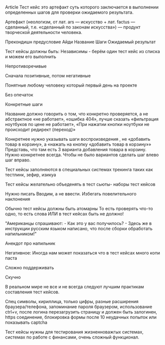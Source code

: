 Article
Тест кейс это артефакт суть которого заключается в выполнении определенных шагов для проверки ожидаемого результата.

Артефакт (неологизм, от лат. ars — искусство + лат. factus — сделанный, т.е. «сделанный по законам искусства») — продукт творческой деятельности человека.


Прекондишн предусловие
Айди
Название
Шаги
Ожидаемый результат

Тест кейсы должны быть:
Независимы - берём один тест кейс из списка и можем его выполнить

Непротиворечивые

Сначала позитивные, потом негативные

Понятные любому человеку который первый день на проекте

Без опечаток

Конкретные шаги

Название должно говорить о том, что конкретно проверяется, а не абстрактное «не работает», «ошибка 404», лучше сказать «фильтрация ноутбуков по цене не работает»,
«При нажатии кнопки ноутбуки не происходит редирект (переход)»


Конкретнее нужно указывать шаги воспроизведения , не «добавить товар в корзину», а «нажать на кнопку «добавить товар в корзину»»
Представь, что там есть 3 варианта добавления товара в корзину.
Нужно конкретнее всегда.
Чтобы не было вариантов сделать шаг влево шаг вправо.


Тест кейсы заполняются в специальных системах трекинга таких как тестлинк, зефир, изикуа

Тест кейсы желательно объеденять в тест сьюты- наборы тест кейсов

Нужно писать Вводим, а не ввести. Избегать повелительного наклонения

Обычно тест кейсы должны быть атомарны
То есть проверять что-то одно, то есть слова ИЛИ в тест кейсах быть не должно!


"Американцы спрашивают: - Как это у вас получилось? - Здесь же в инструкции русским языком написано, что после сборки обработать напильником!"

Анекдот про напильник

Негативное:
Иногда нам может показаться что в тест кейсах много копи паста

Сложно поддерживать

Скучно

В реальном мире не все и не всегда следуют лучшим практикам составления тест кейсов.


Спец символы, кириллица, только цифры, разные расширения браузера/телефона,  запоминание пароля браузером, использование ctrl+v, после логина перезагрузить страницу и должен быть залогинен, https соединение, блокировка формы после 10 неудачных попыток или показывать captcha

Тест кейсы нужны для тестирования жизненноважгых системах, системах по работе с финансами, очень сложный функционал.


